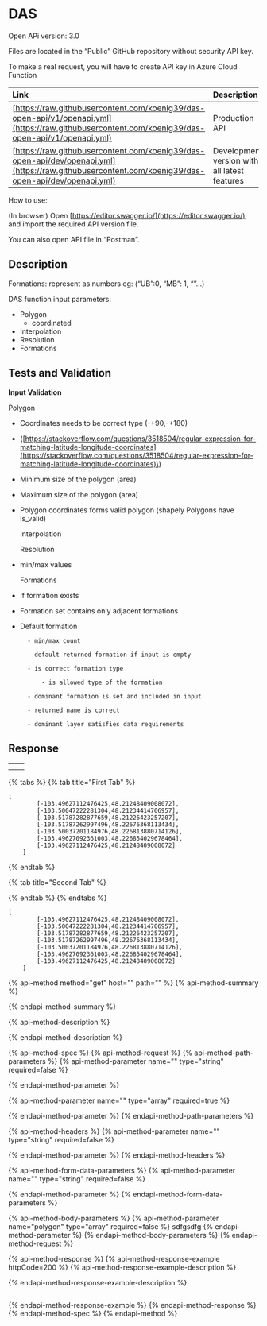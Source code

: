 # DAS

Open APi version: 3.0

Files are  located in the “Public” GitHub repository without security API key.

To make a real request, you will have to create API key in Azure Cloud Function  


| Link | Description |
| :--- | :--- |
| [https://raw.githubusercontent.com/koenig39/das-open-api/v1/openapi.yml](https://raw.githubusercontent.com/koenig39/das-open-api/v1/openapi.yml) | Production API |
| [https://raw.githubusercontent.com/koenig39/das-open-api/dev/openapi.yml](https://raw.githubusercontent.com/koenig39/das-open-api/dev/openapi.yml) | Development version with all latest features |

How to use: 

\(In browser\) Open [https://editor.swagger.io/](https://editor.swagger.io/) and import the required API version file.

You can also open API file in “Postman”.  


## Description

Formations: represent as numbers eg: \(“UB”:0, “MB”: 1, “”...\)  
  
  


DAS function input parameters: 

* Polygon
  * coordinated
* Interpolation
* Resolution
* Formations

## Tests and Validation

**Input Validation**

Polygon

* Coordinates needs to be correct type \(-+90,-+180\)
* \([https://stackoverflow.com/questions/3518504/regular-expression-for-matching-latitude-longitude-coordinates](https://stackoverflow.com/questions/3518504/regular-expression-for-matching-latitude-longitude-coordinates)\)
* Minimum size of the polygon \(area\)
* Maximum size of the polygon \(area\)
* Polygon coordinates forms valid polygon \(shapely Polygons have is\_valid\)

    Interpolation 

    Resolution

* min/max values

    Formations

* If formation exists 
* Formation set contains only adjacent formations
* Default formation

        - min/max count 

        - default returned formation if input is empty

        - is correct formation type 

            - is allowed type of the formation

        - dominant formation is set and included in input

        - returned name is correct

        - dominant layer satisfies data requirements



## Response

|  |  |
| :--- | :--- |
|  |  |
|  |  |

{% tabs %}
{% tab title="First Tab" %}
```text
[
        [-103.49627112476425,48.21248409008072],
        [-103.50047222281304,48.21234414706957],
        [-103.51787282877659,48.21226423257207],
        [-103.51787262997496,48.22676368113434],
        [-103.50037201184976,48.226813880714126],
        [-103.49627092361003,48.226854029678464],
        [-103.49627112476425,48.21248409008072]
    ]
```
{% endtab %}

{% tab title="Second Tab" %}

{% endtab %}
{% endtabs %}

```text
[
        [-103.49627112476425,48.21248409008072],
        [-103.50047222281304,48.21234414706957],
        [-103.51787282877659,48.21226423257207],
        [-103.51787262997496,48.22676368113434],
        [-103.50037201184976,48.226813880714126],
        [-103.49627092361003,48.226854029678464],
        [-103.49627112476425,48.21248409008072]
    ]
```

{% api-method method="get" host="" path="" %}
{% api-method-summary %}

{% endapi-method-summary %}

{% api-method-description %}

{% endapi-method-description %}

{% api-method-spec %}
{% api-method-request %}
{% api-method-path-parameters %}
{% api-method-parameter name="" type="string" required=false %}

{% endapi-method-parameter %}

{% api-method-parameter name="" type="array" required=true %}

{% endapi-method-parameter %}
{% endapi-method-path-parameters %}

{% api-method-headers %}
{% api-method-parameter name="" type="string" required=false %}

{% endapi-method-parameter %}
{% endapi-method-headers %}

{% api-method-form-data-parameters %}
{% api-method-parameter name="" type="string" required=false %}

{% endapi-method-parameter %}
{% endapi-method-form-data-parameters %}

{% api-method-body-parameters %}
{% api-method-parameter name="polygon" type="array" required=false %}
sdfgsdfg
{% endapi-method-parameter %}
{% endapi-method-body-parameters %}
{% endapi-method-request %}

{% api-method-response %}
{% api-method-response-example httpCode=200 %}
{% api-method-response-example-description %}

{% endapi-method-response-example-description %}

```

```
{% endapi-method-response-example %}
{% endapi-method-response %}
{% endapi-method-spec %}
{% endapi-method %}



